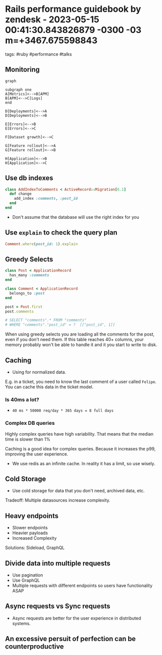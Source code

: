 # Rails performance guidebook by zendesk - 2023-05-15 00:41:30.843826879 -0300 -03 m=+3467.675598843

tags: #ruby #performance #talks 

## Monitoring

```mermaid
graph

subgraph one
A[Metrics]<-->B[APM]
B[APM]<-->C[Logs]
end

D[Deployments]<-->A
D[Deployments]<-->B

E[Errors]<-->B
E[Errors]<-->C

F[Dataset growth]<-->C

G[Feature rollout]<-->A
G[Feature rollout]<-->B

H[Application]<-->B
H[Application]<-->C
```

## Use db indexes

```ruby
class AddIndexToComments < ActiveRecord::Migration[6.1]
  def change
    add_index :comments, :post_id
  end
end
```

*   Don't assume that the database will use the
    right index for you

## Use `explain` to check the query plan

```ruby
Comment.where(post_id: 1).explain
```

## Greedy Selects

```ruby
class Post < ApplicationRecord
  has_many :comments
end

class Comment < ApplicationRecord
  belongs_to :post
end

post = Post.first
post.comments

# SELECT "comments".* FROM "comments" 
# WHERE "comments"."post_id" = ?  [["post_id", 1]]
```

When using greedy selects you are loading all the
comments for the post, even if you don't need them.
If this table reaches 40+ columns, your memory probably
won't be able to handle it and it you start to write
to disk.

## Caching

*   Using for normalized data.

E.g. in a ticket, you need to know the last comment
of a user called `Felipe`. You can cache this data
in the ticket model.

### Is 40ms a lot?

*   `40 ms * 50000 req/day * 365 days = 8 full days`

### Complex DB queries

Highly complex queries have high variability.
That means that the median time is slower than 1%

Caching is a good idea for complex queries.
Because it increases the p99, improving the user
experience.

*   We use redis as an infinite cache. In reality
    it has a limit, so use wisely.

## Cold Storage

*   Use cold storage for data that you don't need, archived
    data, etc.

Tradeoff: Multiple datasources increase complexity.

## Heavy endpoints

*   Slower endpoints
*   Heavier payloads
*   Increased Complexity

Solutions: Sideload, GraphQL

## Divide data into multiple requests

*   Use pagination
*   Use GraphQL
*   Multiple requests with different endpoints
    so users have functionality ASAP

## Async requests vs Sync requests

*   Async requests are better for the user experience
    in distributed systems.

## An excessive persuit of perfection can be counterproductive

